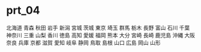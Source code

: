 prt_04
======
北海道
青森
秋田
岩手
新潟
宮城
茨城
東京
埼玉
群馬
栃木
長野
富山
石川
千葉
神奈川
三重
山梨
香川
徳島
高知
愛媛
福岡
熊本
大分
宮崎
長崎
鹿児島
沖縄
大阪
奈良
兵庫
京都
滋賀
愛知
岐阜
静岡
鳥取
島根
山口
広島
岡山
山形
